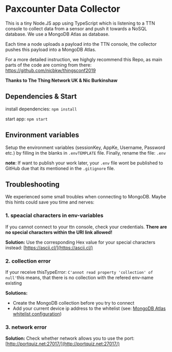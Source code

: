 # Paxcounter Data Collector

This is a tiny Node.JS app using TypeScript which is listening to a TTN console to collect data from a sensor and push it towards a NoSQL database. We use a MongoDB Atlas as database.

Each time a node uploads a payload into the TTN console, the collector pushes this payload into a MongoDB Atlas.

For a more detailed instruction, we highgly recommend this Repo, as main parts of the code are coming from there: https://github.com/nicbkw/thingsconf2019

**Thanks to The Thing Network UK & Nic Burkinshaw**

## Dependencies & Start

install dependencies:
`npm install`


start app:
`npm start`

## Environment variables
Setup the environment variables (sessionKey, AppKe, Username, Password etc.) by filling in the blanks in `.envTEMPLATE` file.
Finally, rename the file: `.env`

**note**: If want to publish your work later, your `.env` file wont be published to GitHub due that its mentioned in the `.gitignore` file.

## Troubleshooting
We experienced some small troubles when connecting to MongoDB. Maybe this hints could save you time and nerves:
### 1. speacial characters in env-variables
If you cannot connect to your ttn console, check your credentials.
**There are no special characters within the URI link allowed!**

**Solution:** Use the corresponding Hex value for your special characters instead: [https://ascii.cl/](https://ascii.cl/)
### 2. collection error
If your receive thisTypeError: `C'annot read property 'collection' of null'`this means, that there is no collection with the refered env-name existing

**Solutions:**
* Create the MongoDB collection before you try to connect
* Add your current device ip address to the whitelist (see: [MongoDB Atlas whitelist configuration](https://docs.atlas.mongodb.com/tutorial/whitelist-connection-ip-address/))

### 3. network error
**Solution:** Check whether network allows you to use the port: [http://portquiz.net:27017/](http://portquiz.net:27017/)



